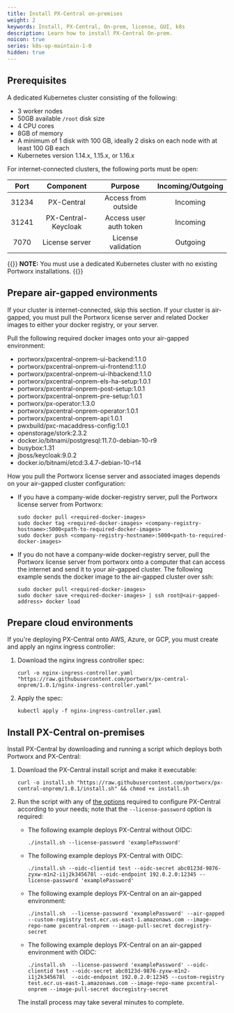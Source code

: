 ```yaml
---
title: Install PX-Central on-premises
weight: 2
keywords: Install, PX-Central, On-prem, license, GUI, k8s
description: Learn how to install PX-Central On-prem.
noicon: true
series: k8s-op-maintain-1-0
hidden: true
---
```


## Prerequisites

A dedicated Kubernetes cluster consisting of the following:

* 3 worker nodes
* 50GB available `/root` disk size
* 4 CPU cores
* 8GB of memory
* A minimum of 1 disk with 100 GB, ideally 2 disks on each node with at least 100 GB each
* Kubernetes version 1.14.x, 1.15.x, or 1.16.x

For internet-connected clusters, the following ports must be open:

| Port | Component | Purpose | Incoming/Outgoing |
| :---: |:---:|:---:|:---:|
| 31234 | PX-Central | Access from outside | Incoming |
| 31241 | PX-Central-Keycloak | Access user auth token | Incoming |
| 7070 | License server | License validation | Outgoing |

{{<info>}}
**NOTE:** You must use a dedicated Kubernetes cluster with no existing Portworx installations.
{{</info>}}

## Prepare air-gapped environments

If your cluster is internet-connected, skip this section. If your cluster is air-gapped, you must pull the Portworx license server and related Docker images to either your docker registry, or your server.

Pull the following required docker images onto your air-gapped environment:

* portworx/pxcentral-onprem-ui-backend:1.1.0
* portworx/pxcentral-onprem-ui-frontend:1.1.0
* portworx/pxcentral-onprem-ui-lhbackend:1.1.0
* portworx/pxcentral-onprem-els-ha-setup:1.0.1
* portworx/pxcentral-onprem-post-setup:1.0.1
* portworx/pxcentral-onprem-pre-setup:1.0.1
* portworx/px-operator:1.3.0
* portworx/pxcentral-onprem-operator:1.0.1
* portworx/pxcentral-onprem-api:1.0.1
* pwxbuild/pxc-macaddress-config:1.0.1
* openstorage/stork:2.3.2
* docker.io/bitnami/postgresql:11.7.0-debian-10-r9
* busybox:1.31
* jboss/keycloak:9.0.2
* docker.io/bitnami/etcd:3.4.7-debian-10-r14

How you pull the Portworx license server and associated images depends on your air-gapped cluster configuration:

  * If you have a company-wide docker-registry server, pull the Portworx license server from Portworx:

       ```text
       sudo docker pull <required-docker-images>
       sudo docker tag <required-docker-images> <company-registry-hostname>:5000<path-to-required-docker-images>
       sudo docker push <company-registry-hostname>:5000<path-to-required-docker-images>
       ```

  * If you do not have a company-wide docker-registry server, pull the Portworx license server from portworx onto a computer that can access the internet and send it to your air-gapped cluster. The following example sends the docker image to the air-gapped cluster over ssh:

      ```text
      sudo docker pull <required-docker-images>
      sudo docker save <required-docker-images> | ssh root@<air-gapped-address> docker load
      ```

## Prepare cloud environments

If you're deploying PX-Central onto AWS, Azure, or GCP, you must create and apply an nginx ingress controller:

1. Download the nginx ingress controller spec:

    ```text
    curl -o nginx-ingress-controller.yaml "https://raw.githubusercontent.com/portworx/px-central-onprem/1.0.1/nginx-ingress-controller.yaml"
    ```

2. Apply the spec:

    ```text
    kubectl apply -f nginx-ingress-controller.yaml
    ```

## Install PX-Central on-premises

Install PX-Central by downloading and running a script which deploys both Portworx and PX-Central:

1. Download the PX-Central install script and make it executable:

    ```text
    curl -o install.sh "https://raw.githubusercontent.com/portworx/px-central-onprem/1.0.1/install.sh" && chmod +x install.sh
    ```

2. Run the script with any of [the options](/portworx-install-with-kubernetes/operate-and-maintain-on-kubernetes/pxcentral-onprem/1-0-3/install-script-reference/) required to configure PX-Central according to your needs; note that the `--license-password` option is required:

    * The following example deploys PX-Central without OIDC:

        ```text
        ./install.sh --license-password 'examplePassword'
        ```

    * The following example deploys PX-Central with OIDC:

        ```text
        ./install.sh --oidc-clientid test --oidc-secret abc0123d-9876-zyxw-m1n2-i1j2k345678l --oidc-endpoint 192.0.2.0:12345 --license-password 'examplePassword'
        ```

    * The following example deploys PX-Central on an air-gapped environment:

        ```text
        ./install.sh  --license-password 'examplePassword' --air-gapped --custom-registry test.ecr.us-east-1.amazonaws.com --image-repo-name pxcentral-onprem --image-pull-secret docregistry-secret
        ```

    * The following example deploys PX-Central on an air-gapped environment with OIDC:

        ```text
        ./install.sh  --license-password 'examplePassword' --oidc-clientid test --oidc-secret abc0123d-9876-zyxw-m1n2-i1j2k345678l  --oidc-endpoint 192.0.2.0:12345 --custom-registry test.ecr.us-east-1.amazonaws.com --image-repo-name pxcentral-onprem --image-pull-secret docregistry-secret
        ```

    The install process may take several minutes to complete.
